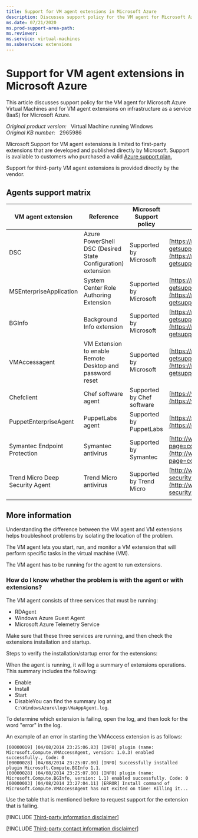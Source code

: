 ```yaml
---
title: Support for VM agent extensions in Microsoft Azure
description: Discusses support policy for the VM agent for Microsoft Azure Virtual Machines and for VM agent extensions on IaaS for Microsoft Azure.
ms.date: 07/21/2020
ms.prod-support-area-path: 
ms.reviewer: 
ms.service: virtual-machines
ms.subservice: extensions
---
```

# Support for VM agent extensions in Microsoft Azure

This article discusses support policy for the VM agent for Microsoft Azure Virtual Machines and for VM agent extensions on infrastructure as a service (IaaS) for Microsoft Azure.

_Original product version:_ &nbsp; Virtual Machine running Windows  
_Original KB number:_ &nbsp; 2965986

Microsoft Support for VM agent extensions is limited to first-party extensions that are developed and published directly by Microsoft.
Support is available to customers who purchased a valid [Azure support plan.](https://azure.microsoft.com/support/plans/)

Support for third-party VM agent extensions is provided directly by the vendor.

## Agents support matrix

|VM agent extension|Reference|Microsoft Support policy|Link for support|
|---|---|---|---|
|DSC|Azure PowerShell DSC (Desired State Configuration) extension|Supported by Microsoft| [https://manage.windowsazure.com/?getsupport=true](https://manage.windowsazure.com/?getsupport=true) |
|MSEnterpriseApplication|System Center Role Authoring Extension|Supported by Microsoft| [https://manage.windowsazure.com/?getsupport=true](https://manage.windowsazure.com/?getsupport=true) |
|BGInfo|Background Info extension|Supported by Microsoft| [https://manage.windowsazure.com/?getsupport=true](https://manage.windowsazure.com/?getsupport=true) |
|VMAccessagent|VM Extension to enable Remote Desktop and password reset|Supported by Microsoft| [https://manage.windowsazure.com/?getsupport=true](https://manage.windowsazure.com/?getsupport=true) |
|Chefclient|Chef software agent|Supported by Chef software|[https://www.chef.io/support/](https://www.chef.io/support/)|
|PuppetEnterpriseAgent|PuppetLabs agent|Supported by PuppetLabs| [https://support.puppet.com/hc/](https://support.puppet.com/hc/)|
|Symantec Endpoint Protection|Symantec antivirus|Supported by Symantec| [http://www.symantec.com/business/support/index?page=contactsupport&key=54619](http://www.symantec.com/business/support/index?page=contactsupport&key=54619) |
|Trend Micro Deep Security Agent|Trend Micro antivirus|Supported by Trend Micro| [http://www.trendmicro.com/us/business/saas/deep-security-as-a-service/index.html](http://www.trendmicro.com/us/business/saas/deep-security-as-a-service/index.html) |
|||||

## More information

Understanding the difference between the VM agent and VM extensions helps troubleshoot problems by isolating the location of the problem.

The VM agent lets you start, run, and monitor a VM extension that will perform specific tasks in the virtual machine (VM).

The VM agent has to be running for the agent to run extensions.

### How do I know whether the problem is with the agent or with extensions?

The VM agent consists of three services that must be running:

- RDAgent
- Windows Azure Guest Agent
- Microsoft Azure Telemetry Service

Make sure that these three services are running, and then check the extensions installation and startup.

Steps to verify the installation/startup error for the extensions:

When the agent is running, it will log a summary of extensions operations. This summary includes the following:

- Enable
- Install
- Start
- DisableYou can find the summary log at `C:\WindowsAzure\logs\WaAppAgent.log`.

To determine which extension is failing, open the log, and then look for the word "error" in the log.

An example of an error in starting the VMAccess extension is as follows:

```
[00000019] [04/08/2014 23:25:06.83] [INFO] plugin (name: Microsoft.Compute.VMAccessAgent, version: 1.0.3) enabled successfully., Code: 0
[00000028] [04/08/2014 23:25:07.80] [INFO] Successfully installed plugin Microsoft.Compute.BGInfo 1.1.
[00000028] [04/08/2014 23:25:07.80] [INFO] plugin (name: Microsoft.Compute.BGInfo, version: 1.1) enabled successfully. Code: 0
[00000003] [04/08/2014 23:27:04.11] [ERROR] Install command of Microsoft.Compute.VMAccessAgent has not exited on time! Killing it...
```

Use the table that is mentioned before to request support for the extension that is failing.

[!INCLUDE [Third-party information disclaimer](../../includes/third-party-disclaimer.md)]

[!INCLUDE [Third-party contact information disclaimer](../../includes/third-party-contact-disclaimer.md)]
